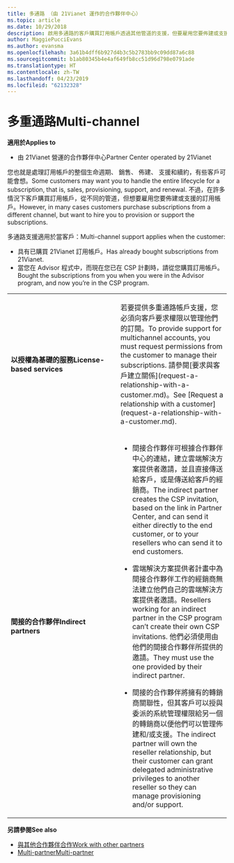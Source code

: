 ```yaml
---
title: 多通路 （由 21Vianet 運作的合作夥伴中心）
ms.topic: article
ms.date: 10/29/2018
description: 啟用多通路的客戶購買訂用帳戶透過其他管道的支援，但要雇用您要佈建或支援訂用帳戶。
author: MaggiePucciEvans
ms.author: evansma
ms.openlocfilehash: 3a61b4dff6b927d4b3c5b2783bb9c09dd87a6c88
ms.sourcegitcommit: b1ab80345b4e4af649fb8cc51d96d798e0791ade
ms.translationtype: HT
ms.contentlocale: zh-TW
ms.lasthandoff: 04/23/2019
ms.locfileid: "62132328"
---
```

# <a name="multi-channel"></a><span data-ttu-id="59d85-103">多重通路</span><span class="sxs-lookup"><span data-stu-id="59d85-103">Multi-channel</span></span>

<span data-ttu-id="59d85-104">**適用於**</span><span class="sxs-lookup"><span data-stu-id="59d85-104">**Applies to**</span></span>

-   <span data-ttu-id="59d85-105">由 21Vianet 營運的合作夥伴中心</span><span class="sxs-lookup"><span data-stu-id="59d85-105">Partner Center operated by 21Vianet</span></span>

<span data-ttu-id="59d85-106">您也就是處理訂用帳戶的整個生命週期、 銷售、 佈建、 支援和續約，有些客戶可能會想。</span><span class="sxs-lookup"><span data-stu-id="59d85-106">Some customers may want you to handle the entire lifecycle for a subscription, that is, sales, provisioning, support, and renewal.</span></span> <span data-ttu-id="59d85-107">不過，在許多情況下客戶購買訂用帳戶，從不同的管道，但想要雇用您要佈建或支援的訂用帳戶。</span><span class="sxs-lookup"><span data-stu-id="59d85-107">However, in many cases customers purchase subscriptions from a different channel, but want to hire you to provision or support the subscriptions.</span></span>

<span data-ttu-id="59d85-108">多通路支援適用於當客戶：</span><span class="sxs-lookup"><span data-stu-id="59d85-108">Multi-channel support applies when the customer:</span></span>

-   <span data-ttu-id="59d85-109">具有已購買 21Vianet 訂用帳戶。</span><span class="sxs-lookup"><span data-stu-id="59d85-109">Has already bought subscriptions from 21Vianet.</span></span> 
-   <span data-ttu-id="59d85-110">當您在 Advisor 程式中，而現在您已在 CSP 計劃時，請從您購買訂用帳戶。</span><span class="sxs-lookup"><span data-stu-id="59d85-110">Bought the subscriptions from you when you were in the Advisor program, and now you’re in the CSP program.</span></span>

<table>
<colgroup>
<col width="50%" />
<col width="50%" />
</colgroup>
<tbody>
<tr class="odd">
<td><p><span data-ttu-id="59d85-111"><strong>以授權為基礎的服務</strong></span><span class="sxs-lookup"><span data-stu-id="59d85-111"><strong>License-based services</strong></span></span></p></td>
<td><p><span data-ttu-id="59d85-112">若要提供多重通路帳戶支援，您必須向客戶要求權限以管理他們的訂閱。</span><span class="sxs-lookup"><span data-stu-id="59d85-112">To provide support for multichannel accounts, you must request permissions from the customer to manage their subscriptions.</span></span> <span data-ttu-id="59d85-113">請參閱[要求與客戶建立關係](request-a-relationship-with-a-customer.md)。</span><span class="sxs-lookup"><span data-stu-id="59d85-113">See [Request a relationship with a customer](request-a-relationship-with-a-customer.md).</span></span></p></td>
</tr>
<tr class="odd">
<td><p><span data-ttu-id="59d85-114"><strong>間接的合作夥伴</strong></span><span class="sxs-lookup"><span data-stu-id="59d85-114"><strong>Indirect partners</strong></span></span></p></td>
<td><ul>
<li><p><span data-ttu-id="59d85-115">間接合作夥伴可根據合作夥伴中心的連結，建立雲端解決方案提供者邀請，並且直接傳送給客戶，或是傳送給客戶的經銷商。</span><span class="sxs-lookup"><span data-stu-id="59d85-115">The indirect partner creates the CSP invitation, based on the link in Partner Center, and can send it either directly to the end customer, or to your resellers who can send it to end customers.</span></span></p></li>
<li><p><span data-ttu-id="59d85-116">雲端解決方案提供者計畫中為間接合作夥伴工作的經銷商無法建立他們自己的雲端解決方案提供者邀請。</span><span class="sxs-lookup"><span data-stu-id="59d85-116">Resellers working for an indirect partner in the CSP program can’t create their own CSP invitations.</span></span> <span data-ttu-id="59d85-117">他們必須使用由他們的間接合作夥伴所提供的邀請。</span><span class="sxs-lookup"><span data-stu-id="59d85-117">They must use the one provided by their indirect partner.</span></span></p></li>
<li><p><span data-ttu-id="59d85-118">間接的合作夥伴將擁有的轉銷商關聯性，但其客戶可以授與委派的系統管理權限給另一個的轉銷商以便他們可以管理佈建和/或支援。</span><span class="sxs-lookup"><span data-stu-id="59d85-118">The indirect partner will own the reseller relationship, but their customer can grant delegated administrative privileges to another reseller so they can manage provisioning and/or support.</span></span></p></li>
</ul></td>
</tr>
</tbody>
</table>

<span data-ttu-id="59d85-119">**另請參閱**</span><span class="sxs-lookup"><span data-stu-id="59d85-119">**See also**</span></span>

-   [<span data-ttu-id="59d85-120">與其他合作夥伴合作</span><span class="sxs-lookup"><span data-stu-id="59d85-120">Work with other partners</span></span>](work-with-other-partners.md)
-   [<span data-ttu-id="59d85-121">Multi-partner</span><span class="sxs-lookup"><span data-stu-id="59d85-121">Multi-partner</span></span>](multipartner.md)
 

 

 




